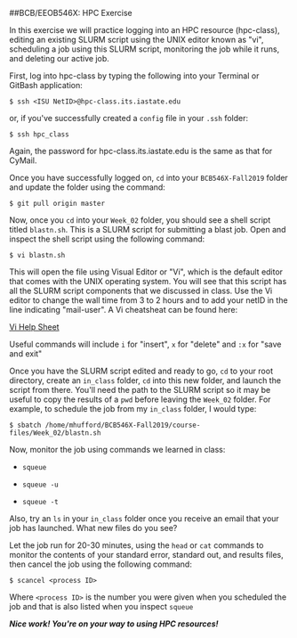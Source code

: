 ##BCB/EEOB546X: HPC Exercise

In this exercise we will practice logging into an HPC resource (hpc-class), editing an existing SLURM script using the UNIX editor known as "vi", scheduling a job using this SLURM script, monitoring the job while it runs, and deleting our active job.

First, log into hpc-class by typing the following into your Terminal or GitBash application:

```
$ ssh <ISU NetID>@hpc-class.its.iastate.edu
```

or, if you've successfully created a `config` file in your `.ssh` folder:

```
$ ssh hpc_class
```

Again, the password for hpc-class.its.iastate.edu is the same as that for CyMail.

Once you have successfully logged on, `cd` into your `BCB546X-Fall2019` folder and update the folder using the command:

```
$ git pull origin master
```

Now, once you `cd` into your `Week_02` folder, you should see a shell script titled `blastn.sh`.  This is a SLURM script for submitting a blast job.  Open and inspect the shell script using the following command:

```
$ vi blastn.sh
```
This will open the file using Visual Editor or "Vi", which is the default editor that comes with the UNIX operating system. You will see that this script has all the SLURM script components that we discussed in class. Use the Vi editor to change the wall time from 3 to 2 hours and to add your netID in the line indicating "mail-user". A Vi cheatsheat can be found here:

[Vi Help Sheet](https://www.thegeekdiary.com/basic-vi-commands-cheat-sheet/)

Useful commands will include `i` for "insert", `x` for "delete" and `:x` for "save and exit"

Once you have the SLURM script edited and ready to go, `cd` to your root directory, create an `in_class` folder, `cd` into this new folder, and launch the script from there.  You'll need the path to the SLURM script so it may be useful to copy the results of a `pwd` before leaving the `Week_02` folder.  For example, to schedule the job from my 	`in_class` folder, I would type:

`$ sbatch /home/mhufford/BCB546X-Fall2019/course-files/Week_02/blastn.sh`

Now, monitor the job using commands we learned in class:

* `squeue`

* `squeue -u`

* `squeue -t`

Also, try an `ls` in your `in_class` folder once you receive an email that your job has launched.  What new files do you see?

Let the job run for 20-30 minutes, using the `head` or `cat` commands to monitor the contents of your standard error, standard out, and results files, then cancel the job using the following command:

```
$ scancel <process ID>
```
Where `<process ID>` is the number you were given when you scheduled the job and that is also listed when you inspect `squeue`

***Nice work! You're on your way to using HPC resources!***

